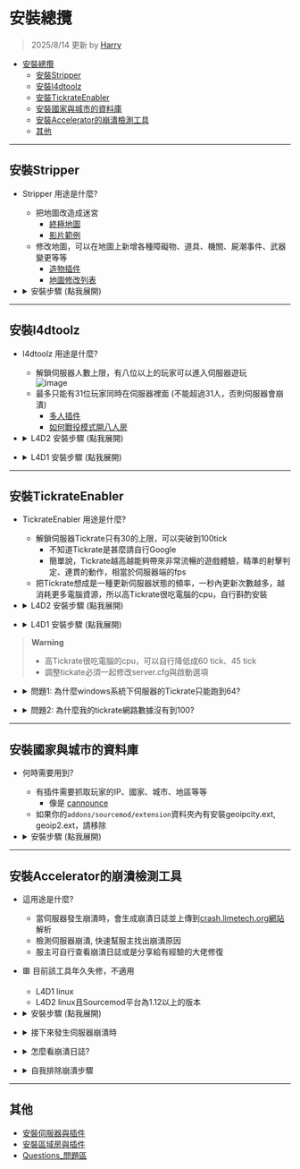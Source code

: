 # 安裝總攬
> 2025/8/14 更新 by [Harry](https://steamcommunity.com/profiles/76561198026784913)
- [安裝總攬](#安裝總攬)
	- [安裝Stripper](#安裝stripper)
	- [安裝l4dtoolz](#安裝l4dtoolz)
	- [安裝TickrateEnabler](#安裝tickrateenabler)
	- [安裝國家與城市的資料庫](#安裝國家與城市的資料庫)
	- [安裝Accelerator的崩潰檢測工具](#安裝Accelerator的崩潰檢測工具)
	- [其他](#其他)

- - - -
## 安裝Stripper
* Stripper 用途是什麼?
	* 把地圖改造成迷宮
		* [終極地圖](https://github.com/fbef0102/L4D2-Unlimited-Map)
		* [影片範例](https://www.youtube.com/watch?v=I_-QSn8F8Cs)
	* 修改地圖，可以在地圖上新增各種障礙物、道具、機關、屍潮事件、武器變更等等
		* [造物插件](https://github.com/fbef0102/L4D1_2-Plugins/tree/master/l4d2_spawn_props)
		* [地圖修改列表](https://github.com/fbef0102/L4D2-Unlimited-Map#modify--%E5%85%B6%E4%BB%96%E4%BF%AE%E6%94%B9)

* <details><summary>安裝步驟 (點我展開)</summary>

	1. 到[Stripper:Source網站](https://forums.alliedmods.net/showthread.php?t=39439)點擊SNAPSHOTS AT
	<br/>![image](https://user-images.githubusercontent.com/12229810/206858893-688521a3-6f69-469b-8a80-92470ab13db6.jpg)

	2. 往下找最新的版本，依照各自的電腦系統下載對應的版本
	<br/>![image](https://user-images.githubusercontent.com/12229810/206859034-5e0c5e5e-fcbd-4329-9d27-5298025c4616.png)

	3. 解壓縮並移動檔案到伺服器相同的路徑上。最後addons資料夾內看起來如圖片所示，多一個 ```stripper``` 資料夾
	<br/>![image](https://user-images.githubusercontent.com/12229810/206859157-102eceeb-e5c7-4fbd-95b9-d01d2c82d963.png)

	4. 重啟伺服器，控制台輸入```stripper_version```確認安裝成功
		```php
		] stripper_version
		"stripper_version" = "1.2.2"
		notify singleplayer replicated
		- Stripper Version
		```
</details>

- - - -
## 安裝l4dtoolz
* l4dtoolz 用途是什麼?
	* 解鎖伺服器人數上限，有八位以上的玩家可以進入伺服器遊玩
		<br/>![image](https://user-images.githubusercontent.com/12229810/206860045-582a79ea-8453-45a7-b73a-4ecfd051be6b.jpg)
	* 最多只能有31位玩家同時在伺服器裡面 (不能超過31人，否則伺服器會崩潰)
		* [多人插件](https://github.com/fbef0102/L4D1_2-Plugins/tree/master/l4dmultislots)
		* [如何戰役模式開八人房](/Tutorial_%E6%95%99%E5%AD%B8%E5%8D%80/Chinese_%E7%B9%81%E9%AB%94%E4%B8%AD%E6%96%87/Game/L4D2/8%E4%BD%8D%E7%8E%A9%E5%AE%B6%E9%81%8A%E7%8E%A9%E6%88%B0%E5%BD%B9%E6%A8%A1%E5%BC%8F/)

* <details><summary>L4D2 安裝步驟 (點我展開)</summary>

	1. 到[l4dtoolz](https://github.com/lakwsh/l4dtoolz/releases)，下載檔案
	<br/>![image](https://github.com/user-attachments/assets/cdfa497e-ee25-449b-90be-57be8d1209cb)

	2. 解壓縮並移動檔案到伺服器相同的路徑上!最後addons資料夾內看起來如圖片所示，多 ```l4dtoolz``` 為名的檔案
	<br/>![image](https://github.com/user-attachments/assets/259cd048-c948-49d6-bce9-8fe21e9b13eb)

	3. 寫上以下指令
		* (專屬伺服器) 到```cfg/server.cfg``` (🟥如果檔案不存在，可自己創建🟥)
			```php
			// 此指令來自 l4dtoolz extension: https://github.com/lakwsh/l4dtoolz
			// 最大客戶端 (最大玩家數量): 伺服器內能容納玩家的人數，包含真人 + AI Bot 
			// 此數值不准修改 (max: 31)
			sv_setmax 31

			// 真人玩家允許加入伺服器的人數，不包含AI Bot
			// 自行修改此數值 (範圍1~31)
			sv_maxplayers 18

			// 顯示給外面玩家看到的伺服器空位人數
			sv_visiblemaxplayers 18

			// 為0時，可以從遊戲大廳或透過控制台與伺服器列表直連IP加入伺服器
			// 為0時，從大廳匹配時才會有動態大廳(吸引路人)
			// 為0時，可以使用 _cheats 1
			// 為1時，當有動態大廳時，只能從遊戲大廳加入伺服器
			// 為1時，無論第一位玩家用何種方式加入伺服器都會有動態大廳(吸引路人)
			// 為1時，不能使用 _cheats 1
			sv_allow_lobby_connect_only 1

			// 此指令來自 l4dtoolz extension: https://github.com/lakwsh/l4dtoolz
			// 為1時，強制 _allow_lobby_connect_only為0
			// 為1時，不會處理大廳匹配請求(也不會有lobby reservation cookie)
			sv_force_unreserved 0

			// 此指令來自 l4dtoolz extension: https://github.com/lakwsh/l4dtoolz
			// 1=不驗證SteamID, 0=驗證
			// 本功能可以緩解"No Steam logon(code 6)" 玩家莫名其妙被離線的問題 (僅限開啟狀態下進入的玩家)
			// 開啟本功能會削弱伺服器安全性,且禁止家庭共享功能將失效
			// 注意: 開啟此功能會導致A2S_INFO結果異常,可以透過外掛程式修復: github.com/lakwsh/l4d2_vomit_fix/blob/master/l4d2_a2s_fix.sp
			sv_steam_bypass 1

			// 此指令來自 l4dtoolz extension: https://github.com/lakwsh/l4dtoolz
			// 1=禁止家庭共享, 開啟本功能可以完全禁止家庭共享帳號(小號)進入伺服器
			sv_anti_sharing 0
			```
		* (區域房) 到```cfg/listenserver.cfg``` (🟥如果檔案不存在，可自己創建🟥)
			```php
			// 真人玩家允許加入伺服器的人數 (不包含AI Bot)
			// 自行修改此數值 (範圍1~8)
			sv_maxplayers 8

			// 顯示給外面玩家看到的伺服器空位人數
			sv_visiblemaxplayers 8
			```

	4. 遊戲預設玩家人數上限只到18位，如果要改變上限，請修改玩家人數上限
		* (專屬伺服器) 如使用其他開服方式或者是linux系統，請輸入啟動參數```+sv_setmax 31```
		<br/>![image](https://github.com/user-attachments/assets/cf24e0ba-0caa-42b7-a295-8af7abd7f411)
		<br/>![image](https://github.com/user-attachments/assets/26c84751-9d95-4999-a067-58601faffbbd)
		* (區域房) 啟動選項輸入```+sv_setmax 31```
		<br/>![image](https://github.com/user-attachments/assets/475e6a9b-8e88-495d-b4da-3412883129df)
		* 🟥 ```sv_setmax```和```sv_maxplayers```是不同的概念
			* sv_setmax (最大客戶端/最大玩家數量) = 伺服器內能容納玩家的人數，包含真人 + AI Bot 
			* sv_maxplayers = 真人玩家允許加入伺服器的人數，不包含AI Bot
		* 🟥 ```sv_setmax```不能設置超過31位，否則伺服器會崩潰

	5. 啟動伺服器
		* 控制台輸入```plugin_print```確認安裝成功，如果沒出現表示你前面步驟有誤或l4dtoolz版本不對
			```php
			] plugin_print
			Loaded plugins:
			0:      "L4DToolZ v2.4.0, https://github.com/lakwsh/l4dtoolz"
			```
		* 控制台輸入```maxplayers```確認數字為31，如果不是31表示你前面步驟有誤或l4dtoolz版本不對
			```php
			] maxplayers
			"maxplayers" is "31"
			```

	6. 安裝插件
		* (專屬伺服器) [l4d_unreservelobby](https://github.com/fbef0102/L4D1_2-Plugins/tree/master/l4d_unreservelobby): 移除伺服器的大廳人數限制，簡單講就是解鎖伺服器，讓第九位以上的玩家可以加入伺服器
		* (專屬伺服器) [l4d2_a2s_fix](https://github.com/lakwsh/l4d2_vomit_fix): 修復A2S_INFO協議問題 (使用sv_steam_bypass功能時才需安裝)
</details>

* <details><summary>L4D1 安裝步驟 (點我展開)</summary>

	1. 到[l4dtoolz](https://github.com/accelerator74/l4dtoolz/releases)，根據你的遊戲與系統選擇其中一個下載
	<br/>![image](https://github.com/user-attachments/assets/41ac929c-1e96-4972-86b8-63f8aeea1570)

	2. 解壓縮並移動檔案到伺服器相同的路徑上!最後addons資料夾內看起來如圖片所示，多一個 ```l4dtoolz``` 資料夾
	<br/>![image](https://user-images.githubusercontent.com/12229810/206860306-d0fead16-9997-410d-93cc-bca7109d5977.png)

	3. 寫上以下指令
		* (專屬伺服器) 到```cfg/server.cfg``` (🟥如果檔案不存在，可自己創建🟥)
			```php
			// 真人玩家允許加入伺服器的人數 (不包含AI Bot)
			// 自行修改此數值 (範圍1~31)
			sv_maxplayers 18

			// 顯示給外面玩家看到的伺服器空位人數
			sv_visiblemaxplayers 18

			// 為0時，可以從遊戲大廳或透過控制台與伺服器列表直連IP加入伺服器
			// 為0時，從大廳匹配時才會有動態大廳(吸引路人)
			// 為0時，可以使用 _cheats 1
			// 為1時，當有動態大廳時，只能從遊戲大廳加入伺服器
			// 為1時，無論第一位玩家用何種方式加入伺服器都會有動態大廳(吸引路人)
			// 為1時，不能使用 _cheats 1
			sv_allow_lobby_connect_only 1

			// 此指令來自 l4dtoolz extension
			// 為1時，強制 _allow_lobby_connect_only為0
			// 為1時，不會處理大廳匹配請求(也不會有lobby reservation cookie)
			sv_force_unreserved 0
			```
		* (區域房) 到```cfg/listenserver.cfg``` (🟥如果檔案不存在，可自己創建🟥)
			```php
			// 真人玩家允許加入伺服器的人數 (不包含AI Bot)
			// 自行修改此數值 (範圍1~8)
			sv_maxplayers 8

			// 顯示給外面玩家看到的伺服器空位人數
			sv_visiblemaxplayers 8
			```

	4. 遊戲預設玩家人數上限只到18位，如果要改變上限，請修改玩家人數上限
		* (專屬伺服器) 如使用其他開服方式或者是linux系統，請輸入啟動參數```-maxplayers 31```
		<br/>![image](https://github.com/user-attachments/assets/dc605332-e20e-4c55-a429-23db7491e352)
		<br/>![image](https://github.com/user-attachments/assets/26c84751-9d95-4999-a067-58601faffbbd)
		* (區域房) 啟動選項輸入```-maxplayers 31```
		<br/>![image](https://github.com/user-attachments/assets/256a3c25-d803-4b39-9761-7785eae58f0d)
		* 🟥 maxplayers 和 sv_maxplayers 是不同的概念
			* maxplayers (最大客戶端/最大玩家數量) = 伺服器內能容納玩家的人數，包含真人 + AI Bot 
			* sv_maxplayers = 真人玩家允許加入伺服器的人數，不包含AI Bot
		* 🟥 maxplayers 不能設置超過31位，否則伺服器會崩潰

	5. 啟動伺服器
		* 控制台輸入```meta list```確認安裝成功，如果沒出現表示你前面步驟有誤或l4dtoolz版本不對
			```php
			] meta list
			Listing 11 plugins:
			[04] L4DToolZ (2.0.1) by Accelerator, Ivailosp
			```
		* 控制台輸入```maxplayers```確認數字為31，如果不是31表示你前面步驟有誤或l4dtoolz版本不對
			```php
			] maxplayers
			"maxplayers" is "31"
			```

	6. 安裝插件
		* (專屬伺服器) [l4d_unreservelobby](https://github.com/fbef0102/L4D1_2-Plugins/tree/master/l4d_unreservelobby): 移除伺服器的大廳人數限制，簡單講就是解鎖伺服器，讓第九位以上的玩家可以加入伺服器
</details>

- - - -
## 安裝TickrateEnabler
* TickrateEnabler 用途是什麼?
	* 解鎖伺服器Tickrate只有30的上限，可以突破到100tick
		* 不知道Tickrate是甚麼請自行Google
		* 簡單說，Tickrate越高越能夠帶來非常流暢的遊戲體驗，精準的射擊判定、連貫的動作，相當於伺服器端的fps
	* 把Tickrate想成是一種更新伺服器狀態的頻率，一秒內更新次數越多，越消耗更多電腦資源，所以高Tickrate很吃電腦的cpu，自行斟酌安裝

* <details><summary>L4D2 安裝步驟 (點我展開)</summary>

	1. 到[l4dtoolz](https://github.com/lakwsh/l4dtoolz/releases)，下載檔案
		* 你沒看錯，這版本的l4dtoolz包含解鎖伺服器人數上限與Tickrate的功能
		<br/>![image](https://github.com/user-attachments/assets/cdfa497e-ee25-449b-90be-57be8d1209cb)

	2. 解壓縮並移動檔案到伺服器相同的路徑上!最後addons資料夾內看起來如圖片所示，多 ```l4dtoolz``` 為名的檔案
	<br/>![image](https://github.com/user-attachments/assets/259cd048-c948-49d6-bce9-8fe21e9b13eb)

	3. 到cfg/server.cfg寫上以下指令
		* 沒有server.cfg檔案則新建
			```php
			// 這是100 Tick的設定，可以自由修改數值
			sm_cvar sv_minrate 				"100000" 	// tickrate * 1000
			sm_cvar sv_maxrate 				"100000" 	// tickrate * 1000
			sm_cvar sv_minupdaterate 		"101"	 	// tickrate +1
			sm_cvar sv_maxupdaterate 		"101"		// tickrate +1
			sm_cvar sv_mincmdrate 			"101"		// tickrate +1
			sm_cvar sv_maxcmdrate 			"101"		// tickrate +1
			sm_cvar rate					"100000" 	// tickrate * 1000
			sm_cvar net_splitpacket_maxrate "50000" 	// (tickrate÷2) * 1000
			sm_cvar fps_max					"0"
			```
	
	4. 輸入參數
		* (專屬伺服器) 伺服器啟動選項輸入參數 ```-tickrate 100```
		<br/>![image](https://github.com/user-attachments/assets/3803894b-f000-45b2-aab8-b35748e3004b)
		* (區域房) 啟動選項輸入```-tickrate 100```
		<br/>![image](https://github.com/user-attachments/assets/47c1cdda-7a62-4c6a-96db-d0b232fcbd62)
		
	5. 重啟伺服器，控制台輸入```plugin_print```確認安裝成功
		```php
		] plugin_print
		1:　"Tickrate_Enabler 1.5, ProdigySim"
		```

	6. 進入遊戲後，打開遊戲控制台輸入```net_graph 4```，會看到有一堆網路數據出現在你的螢幕上，確認Tickrate 為 100
	<br/>![image](https://user-images.githubusercontent.com/12229810/206861890-a37cf9d9-f5cc-4ec2-b3d3-07991cd89e1f.jpg)

	7. 安裝插件
		* [l4d2_vomit_fix](https://github.com/lakwsh/l4d2_vomit_fix): 修正非30tick對抗模式下boomer噴吐距離問題
</details>

* <details><summary>L4D1 安裝步驟 (點我展開)</summary>

	1. 到[Tickrate-Enabler](https://github.com/accelerator74/Tickrate-Enabler/releases)，根據你的遊戲與系統選擇其中一個下載
	<br/>![image](https://github.com/fbef0102/Game-Private_Plugin/assets/12229810/44f26cc8-25b0-4308-a52d-1e7496b57596)

	2. 解壓縮並移動檔案到伺服器相同的路徑上!最後addons資料夾內看起來如圖片所示，多一個 ```tickrate_enabler``` 資料夾
	<br/>![image](https://user-images.githubusercontent.com/12229810/206860975-1bc616cc-5e1c-4bfb-88b4-af699e302287.png)

	3. 到cfg/server.cfg寫上以下指令
		* 沒有server.cfg檔案則新建
			```php
			// 這是100 Tick的設定，可以自由修改數值
			sm_cvar sv_minrate 				"100000" 	// tickrate * 1000
			sm_cvar sv_maxrate 				"100000" 	// tickrate * 1000
			sm_cvar sv_minupdaterate 		"101"	 	// tickrate +1
			sm_cvar sv_maxupdaterate 		"101"		// tickrate +1
			sm_cvar sv_mincmdrate 			"101"		// tickrate +1
			sm_cvar sv_maxcmdrate 			"101"		// tickrate +1
			sm_cvar rate					"100000" 	// tickrate * 1000
			sm_cvar net_splitpacket_maxrate "50000" 	// (tickrate÷2) * 1000
			sm_cvar fps_max					"0"
			```
	
	4. 輸入參數
		* (專屬伺服器) 伺服器啟動選項輸入參數 ```-tickrate 100```
		<br/>![image](https://github.com/user-attachments/assets/3803894b-f000-45b2-aab8-b35748e3004b)
		* (區域房) 啟動選項輸入```-tickrate 100```
		<br/>![image](https://github.com/user-attachments/assets/47c1cdda-7a62-4c6a-96db-d0b232fcbd62)
		
	5. 重啟伺服器，控制台輸入```plugin_print```確認安裝成功
		```php
		] plugin_print
		1:　"Tickrate_Enabler 1.5, ProdigySim"
		```

	6. 進入遊戲後，打開遊戲控制台輸入```net_graph 4```，會看到有一堆網路數據出現在你的螢幕上，確認Tickrate 為 100
	<br/>![image](https://user-images.githubusercontent.com/12229810/206861890-a37cf9d9-f5cc-4ec2-b3d3-07991cd89e1f.jpg)
</details>

> __Warning__ 
> * 高Tickrate很吃電腦的cpu，可以自行降低成60 tick、45 tick
> * 調整tickate必須一起修改server.cfg與啟動選項

* <details><summary>問題1: 為什麼windows系統下伺服器的Tickrate只能跑到64?</b></summary>

	![image](https://user-images.githubusercontent.com/12229810/206862598-8f36433c-bcce-4edf-b8b9-7843d0f8534a.jpg)

	* 原因: windows系統的問體
	* 解決方式: 
		* 法一：去跟微軟抱怨
		* 法二：windows降級到windows 7
		* 法三：租一台linux系統
		* 法四：[從大廳匹配到專屬伺服器](/Tutorial_%E6%95%99%E5%AD%B8%E5%8D%80/Chinese_%E7%B9%81%E9%AB%94%E4%B8%AD%E6%96%87/Server/%E5%AE%89%E8%A3%9D%E4%BC%BA%E6%9C%8D%E5%99%A8%E8%88%87%E6%8F%92%E4%BB%B6/README.md#如何從大廳匹配到專屬伺服器)，可以將tickrate變回100，至於為何會這樣，我也不知道
		* 法五: [Windows調整時鐘精度工具](https://b23.tv/NQxIT55)，強制解鎖sv
</details>

* <details><summary>問題2: 為什麼我的tickrate網路數據沒有到100?</b></summary>

	![image](https://user-images.githubusercontent.com/12229810/207044622-5c0145a3-85be-4eef-b3ec-59ec6fcaba01.png)

	* 原因: 受限於你的遊戲內fps影響，只會影響你這位玩家，你的遊戲內fps超過100以上才能享有100 tickrate
	<br/>![image](https://user-images.githubusercontent.com/12229810/207044800-04d8cbcb-610a-4ede-8896-d8cf992b8719.png)
	* 解決方式: 
		* 法一：調高遊戲的fps，到選項->視訊->進階設定->等待垂直同步改成"已停用"，這選項能夠解鎖遊戲的fps
		<br/>![image](https://user-images.githubusercontent.com/12229810/207045656-764b59f4-94d9-4af8-aebb-1872c631a111.png)
		* 法二：法一沒有用那就去升級你的顯卡
</details>

- - - -
## 安裝國家與城市的資料庫
* 何時需要用到?
	* 有插件需要抓取玩家的IP、國家、城市、地區等等
		* 像是 [cannounce](https://github.com/fbef0102/L4D1_2-Plugins/tree/master/cannounce)
	* 如果你的```addons/sourcemod/extension```資料夾內有安裝geoipcity.ext, geoip2.ext，請移除

* <details><summary>安裝步驟 (點我展開)</summary>

	1. 註冊 [maxmind.com](https://www.maxmind.com/en/geolite2/signup)

	2. 到個人帳戶: My Account -> MY ACCOUNT -> GeoIP2/GeoLite2 -> Download Files
	<br/>![image](https://github.com/user-attachments/assets/a8155c2b-cf9d-49d8-a7e6-6de1ed0974c1)

	3. 搜尋 "GeoLite2 Country" 和 "GeoLite2 City" -> 下載資料庫
	<br/>![GeoLite2 Country](https://user-images.githubusercontent.com/12229810/204966692-ac339bc6-4760-4acc-b320-b776d46e7064.jpg)
	<br/>![GeoLite2 City](https://user-images.githubusercontent.com/12229810/204966795-a57a5949-abcf-4127-9325-90b9fdb8124f.jpg)

	4. 放 GeoLite2-City.mmdb 與 GeoLite2-Country.mmdb 到路徑 ```addons/sourcemod/configs/geoip/``` 資料夾
	<br/>![image](https://user-images.githubusercontent.com/12229810/222086453-ee59e6c3-e61c-4a16-9aa7-8eb9d39a4d37.png)
</details>

- - - -
## 安裝Accelerator的崩潰檢測工具
* 這用途是什麼?
	* 當伺服器發生崩潰時，會生成崩潰日誌並上傳到[crash.limetech.org網站](https://crash.limetech.org/)解析
	* 檢測伺服器崩潰, 快速幫服主找出崩潰原因
	* 服主可自行查看崩潰日誌或是分享給有經驗的大佬修復
* 🟥 目前該工具年久失修，不適用
	* L4D1 linux
	* L4D2 linux且Sourcemod平台為1.12以上的版本

* <details><summary>安裝步驟 (點我展開)</summary>

	1. 到[Accelerator - Crash Reporting網站](https://forums.alliedmods.net/showthread.php?t=277703)點擊Download，根據你的系統選擇最新版本下載
	<br/>![image](https://github.com/user-attachments/assets/268413de-ea3b-427f-930d-1bf7cd018eba)
	<br/>![image](https://github.com/user-attachments/assets/12e210b8-d345-4c30-a665-64787cf21f77)

	2. 解壓縮並移動檔案到伺服器相同的路徑上!
	<br/>![image](https://github.com/user-attachments/assets/062cffbc-e4be-4e8f-89ff-e0bb550d7e83)

	3. 將以下內容複製貼上到```sourcemod/configs/core.cfg```文件裡面
		* 內容
			```c
			/**
			* SteamID64 (Community ID) that will have ownership of uploaded crash reports.
			* You can share your crash reports with additional users from the website.
			*
			* If unset, your crash reports will be uploaded anonymously and you will not be
			* able to see all of the information.
			*/
			"MinidumpAccount"	"xxxxxxxxxxxxx"

			/**
			* Controls which binaries will be eligible to be processed for symbols and uploaded.
			* Only modules loaded by the server at the time of the crash can be considered.
			*
			* 0 = Disabled: No binaries will be processed or uploaded.
			* 1 = System Only: Only binaries outside of the game directory (where the srcds binary is).
			* 2 = System + Game: Loaded modules outside of the addons/ directory.
			* 3 = System + Game + Addons: All loaded modules.
			*/
			"MinidumpSymbolUpload"	"3"

			/**
			* Controls whether Accelerator can upload complete module binaries when explicitly requested
			* by the processing server. This also respects the value of the MinidumpSymbolUpload setting.
			*/
			"MinidumpBinaryUpload"	"yes"

			/**
			* Controls whether Accelerator does local processing of crash reports before upload.
			* This should only be changed if local processing causes issues such as crashes,
			* the processing server may reject crash reports that have not been presubmitted.
			*/
			"MinidumpPresubmit"	"yes"

			/**
			* URL to upload crash dumps to. Should not be changed.
			*/
			"MinidumpUrl"	"http://crash.limetech.org/submit"

			/**
			* URL to upload processed symbols to. Should not be changed.
			*/
			"MinidumpSymbolUrl"	"http://crash.limetech.org/symbols/submit"

			/**
			* URL to upload binaries to. Should not be changed.
			*/
			"MinidumpBinaryUrl"	"http://crash.limetech.org/binary/submit"
			```
		* 請注意要貼在"Core"{}裡面，如圖片所示
		<br/>![image](https://github.com/user-attachments/assets/5c1c623b-a38d-428d-ae57-25e40080d6e6)
	
	4. ```core.cfg```文件內"xxxxxxxxxxxxxxxxx"請改成你的steamid 64
		* [查找自己的steamid 64](https://steamid.io/)
		<br/>![image](https://github.com/user-attachments/assets/6766ef54-a03c-4fa5-9a50-3e0a6ca6d8c5)
		<br/>![image](https://github.com/user-attachments/assets/21efa6d8-21c9-46da-a626-4eed517a0b15)

	5. 啟動伺服器
		* 控制台輸入```sm exts list```確認安裝成功，如果沒出現表示你前面步驟有誤
			```php
			] sm exts list
			Loaded plugins:
			[01] Accelerator (2.x.x-xxxxx): SRCDS Crash Handler
			```
		* ```addons\sourcemod\logs```會出現```accelerator.log```文件，如果沒出現表示你前面步驟有誤 (該文件沒有內容屬正常現象)
		<br/>![image](https://github.com/user-attachments/assets/64e563da-4bb7-410e-ac03-f0fe804b24fa)
</details>

* <details><summary>接下來發生伺服器崩潰時</summary>

	1. 當伺服器發生崩潰 (非正常程序關閉)，在下一次啟動伺服器時，將產生崩潰日誌並告知Crash ID
		* ```addons\sourcemod\logs```的```accelerator.log```文件，裡面告訴你崩潰日誌的Crash ID
		* ```addons\sourcemod\logs```會出現```errors_xxxx.log```文件，裡面告訴你崩潰日誌的Crash ID
			```c
			[CRASH] Accelerator uploaded crash dump: Crash ID: WWWWW-YYYY-ZZZZ
			```

	2. 崩潰日誌會自動上傳到[crash.limetech.org網站](https://crash.limetech.org/)，解析需要等到一段時間，要有耐心
		* 將Crash ID輸入即可獲得崩潰日誌
		<br/>![image](https://github.com/user-attachments/assets/9d85c52b-a884-43b0-9ab4-d852a871416f)
		<br/>![image](https://github.com/user-attachments/assets/b1add029-d2fa-4d17-95e4-b4eae2e6f0cc)
	
	3. 想知道更多崩潰細節需要登入該網站
		* 用Steam帳密登入，怕的話就不要勉強
		<br/>![image](https://github.com/user-attachments/assets/6f5f8c37-33f5-464e-9e74-0ff5abebdd39)
		* 出現你的崩潰日誌列表，如果沒有，表示你在安裝步驟寫的SteamID 64是錯的
		<br/>![image](https://github.com/user-attachments/assets/cbe22583-fecc-4d48-8f20-af6e67311015)
		<br/>![image](https://github.com/user-attachments/assets/239def63-3356-49ec-8e1b-692c96f0d344)
</details>

* <details><summary>怎麼看崩潰日誌?</summary>

	1. 建議用steam登入查看更多細節
	<br/>![image](https://github.com/user-attachments/assets/c0748459-ea3d-4fc7-a297-8fa42573ca4b)

	2. 你看不懂崩潰代碼是正常，看得懂你就是valve的工程師，G胖應該邀請你去上班
	
	3. 可以將崩潰日誌分享給有經驗處理過崩潰的大佬或是上網求助
		* (法一) 貼Crash ID給對方
		* (法二) 分享你的崩潰日誌列表給對方，需輸入對方的SteamID 64
		<br/>![image](https://github.com/user-attachments/assets/4288d051-0d7a-4c9a-955d-5b32a81a812d)
		<br/>![image](https://github.com/user-attachments/assets/01a4bbe7-5227-4dae-b4d5-d8e4dce8e44d)
		<br/>![image](https://github.com/user-attachments/assets/7db4b35f-e203-4c79-aaf4-7b5806674d3d)
</details>

* <details><summary>自我排除崩潰步驟</summary>

	> 當你崩潰到受不了，幾乎想砸爛電腦時，不仿可以嘗試以下步驟自行減少崩潰的機率

	1. [Sourcemod 有新版本則更新](https://www.sourcemod.net/downloads.php?branch=stable)且必須要是Stable Builds
		<br/>![image](https://github.com/user-attachments/assets/b14c65ae-09bc-4411-b7a7-b15e6306c0a0)

	2. [Metamod 有新版本則更新](https://www.metamodsource.net/downloads.php/?branch=stable)且必須要是Stable Builds
		<br/>![image](https://github.com/user-attachments/assets/58822a20-3fe9-4f9a-ad50-84cbf9e76050)

	3. 控制台輸入```sm plugins list``` 查看所有插件列表
		* 一個一個找原始作者或你當初從哪下載插件的連接，插件如果有新版本則更新
		* 🟥 沒有源碼的插件我一律不建議使用，因為壞掉了也無從修復
		* 🟥 超過十年以上的插件很容易年久失修，更不上現在遊戲版本兼容導致出問題
		
	4. 控制台輸入```sm exts list``` 查看所有extension列表
		* 一個一個找原始作者或你當初從哪下載extension的連接，如果有新版本則更新

	5. ```addons/sourcemod/logs```資料夾底下是否由出現```error_xxx.log```的文件
		* 有的話請打開，雖然都是英文但請嘗試找出錯誤原因並修復
		* 看不懂錯誤原因請洽作者，將錯誤原文直接發給開發者，無須一堆廢話
		* 🟥 必須修復到沒有error為止

	6. 嘗試刪除插件直到找到崩潰原因
		* 刪除一半的插件->測試->崩潰->再刪除刪除一半的插件->測試->崩潰->再刪除刪除一半的插件->重複循環...

	7. 嘗試刪除裝在伺服器內的模組或三方圖直到找到崩潰原因
		* 不建議安裝工作仿訂閱模組在伺服器上 (模組副檔名是.vpk，英文叫Mods)
		* 有些奇葩的三方圖與模組自帶腳本干擾伺服器運作
		* 就像爛插件導致崩潰，也會有爛模組與爛的三方圖導致崩潰

	8. 丟給AI分析，AI雖然資料有限但至少會幫你分析可能的原因
		* 使用的是ChatGPT Pro
		<br/>![image](https://github.com/user-attachments/assets/02509c48-bd12-4365-8411-1cd280f0350e)
</details>

- - - -
## 其他
* [安裝伺服器與插件](/Tutorial_教學區/Chinese_繁體中文/Server/安裝伺服器與插件)
* [安裝區域房與插件](/Tutorial_教學區/Chinese_繁體中文/Server/安裝區域房與插件)
* [Questions_問題區](/Questions_問題區/Chinese_繁體中文/伺服器)
